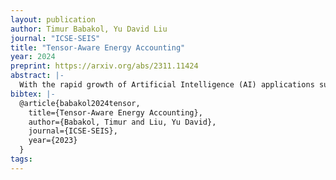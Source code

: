 ```yaml
---
layout: publication
author: Timur Babakol, Yu David Liu
journal: "ICSE-SEIS"
title: "Tensor-Aware Energy Accounting"
year: 2024
preprint: https://arxiv.org/abs/2311.11424
abstract: |-
  With the rapid growth of Artificial Intelligence (AI) applications supported by deep learning (DL), the energy efficiency of these applications has an increasingly large impact on sustainability. We introduce Smaragdine, a new energy accounting system for tensor-based DL programs implemented with TensorFlow. At the heart of Smaragdine is a novel white-box methodology of energy accounting: Smaragdine is aware of the internal structure of the DL program, which we call tensor-aware energy accounting. With Smaragdine, the energy consumption of a DL program can be broken down into units aligned with its logical hierarchical decomposition structure. We apply Smaragdine for understanding the energy behavior of BERT, one of the most widely used language models. Layer-by-layer and tensor-by-tensor, Smaragdine is capable of identifying the highest energy/power-consuming components of BERT. Furthermore, we conduct two case studies on how Smaragdine supports downstream toolchain building, one on the comparative energy impact of hyperparameter tuning of BERT, the other on the energy behavior evolution when BERT evolves to its next generation, ALBERT.
bibtex: |-
  @article{babakol2024tensor,
    title={Tensor-Aware Energy Accounting},
    author={Babakol, Timur and Liu, Yu David},
    journal={ICSE-SEIS},
    year={2023}
  }
tags:
---
```

